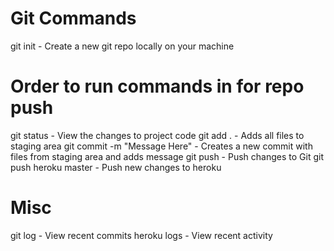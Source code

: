 # Git Commands

git init - Create a new git repo locally on your machine

# Order to run commands in for repo push
git status - View the changes to project code
git add . - Adds all files to staging area
git commit -m "Message Here" - Creates a new commit with files from staging area and adds message
git push - Push changes to Git
git push heroku master - Push new changes to heroku


# Misc
git log - View recent commits
heroku logs - View recent activity